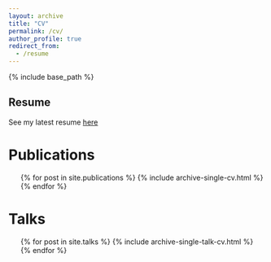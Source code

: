 ```yaml
---
layout: archive
title: "CV"
permalink: /cv/
author_profile: true
redirect_from:
  - /resume
---
```


{% include base_path %}

## Resume
See my latest resume [here](https://jiakai-zhang.github.io/files/Resume.pdf)

Publications
======
  <ul>{% for post in site.publications %}
    {% include archive-single-cv.html %}
  {% endfor %}</ul>
  
Talks
======
  <ul>{% for post in site.talks %}
    {% include archive-single-talk-cv.html %}
  {% endfor %}</ul>

